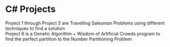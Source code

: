 # C# Projects

Project 1 through Project 5 are Travelling Salesman Problems using different techniques to find a solution <br>
Project 6 is a Genetic Algorithm + Wisdom of Artificial Crowds program to find the perfect partition to the Number Partitioning Problem
